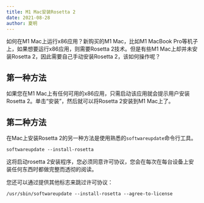 ```yaml
---
title: M1 Mac安装Rosetta 2
date: 2021-08-28
author: 夏明
---
```


如何在M1 Mac上运行x86应用？新购买的M1 Mac，比如M1 MacBook Pro等机子上，如果想要运行x86应用，则需要Rosetta 2技术。但是有些M1 Mac上却并未安装Rosetta 2，因此需要自己手动安装Rosetta 2，该如何操作呢？

## 第一种方法

如果您在M1 Mac上有任何可用的x86应用，只需启动该应用就会提示用户安装Rosetta 2。单击“安装”，然后就可以将Rosetta 2安装到M1 Mac上了。

## 第二种方法

在Mac上安装Rosetta 2的另一种方法是使用熟悉的`softwareupdate`命令行工具。

```
softwareupdate --install-rosetta
```

这将启动rosetta 2安装程序，您必须同意许可协议，您会在每次在每台设备上安装任何东西时都做完整而透彻的阅读。

您还可以通过提供其他标志来跳过许可协议：

```
/usr/sbin/softwareupdate --install-rosetta --agree-to-license
```
